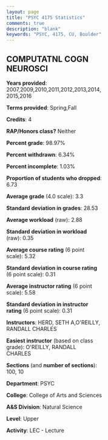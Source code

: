 ```yaml
---
layout: page
title: "PSYC 4175 Statistics"
comments: true
description: "blank"
keywords: "PSYC, 4175, CU, Boulder"
--- 
```

<head>
<script src="https://ajax.googleapis.com/ajax/libs/jquery/2.1.3/jquery.min.js"></script>
<script src="https://dl.dropboxusercontent.com/s/pc42nxpaw1ea4o9/highcharts.js?dl=0"></script>
<!-- <script src="../assets/js/highcharts.js"></script> -->
<style type="text/css">@font-face {
	font-family: "Bebas Neue";
	src: url(https://www.filehosting.org/file/details/544349/BebasNeue%20Regular.otf) format("opentype");
	}
	h1.Bebas { 
		font-family: "Bebas Neue", Verdana, Tahoma;
	}
</style>
</head>
<body>
	<div id="container" style="float: right; width: 45%; height: 88%; margin-left: 2.5%; margin-right: 2.5%;"></div>
	<script language="JavaScript">
		$(document).ready(function() {
		var chart = {type: 'column'};
		var title = {text: 'Grade Distribution'};
		var xAxis = {categories: ['A','B','C','D','F'],crosshair: true};
		var yAxis = {min: 0,title: {text: 'Percentage'}};
		var tooltip = {headerFormat: '<center><b><span style="font-size:20px">{point.key}</span></b></center>',
		               pointFormat: '<td style="padding:0"><b>{point.y:.1f}%</b></td>',
		               footerFormat: '</table>',shared: true,useHTML: true};
		var plotOptions = {column: {pointPadding: 0.0,borderWidth: 0}};  
		var credits = {enabled: false};var series= [{name: 'Percent',data: [62.93,22.44,8.78,0.98,4.88,]}];
		var json = {};
		json.chart = chart;
		json.title = title;
		json.tooltip = tooltip;
		json.xAxis = xAxis;
		json.yAxis = yAxis;  
		json.series = series;
		json.plotOptions = plotOptions;  
		json.credits = credits;
		$('#container').highcharts(json);
	});
	</script>
</body>
			   
## COMPUTATNL COGN NEUROSCI

**Years provided**: 2007,2009,2010,2011,2012,2013,2014,2015,2016

**Terms provided**: Spring,Fall

**Credits**: 4

**RAP/Honors class?** Neither

**Percent grade**: 98.97%

**Percent withdrawn**: 6.34%

**Percent incomplete**: 1.03%

**Proportion of students who dropped**: 6.73

**Average grade** (4.0 scale): 3.3

**Standard deviation in grades**: 28.53

**Average workload** (raw): 2.88

**Standard deviation in workload** (raw): 0.35

**Average course rating** (6 point scale): 5.32

**Standard deviation in course rating** (6 point scale): 0.31

**Average instructor rating** (6 point scale): 5.58

**Standard deviation in instructor rating** (6 point scale): 0.31

**Instructors**: HERD, SETH A,O'REILLY, RANDALL CHARLES

**Easiest instructor** (based on class grade): O'REILLY, RANDALL CHARLES

**Sections** (and **number of sections**): 100, 10

**Department**: PSYC

**College**: College of Arts and Sciences

**A&S Division**: Natural Science

**Level**: Upper

**Activity**: LEC - Lecture